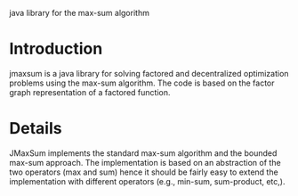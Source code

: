 java library for the max-sum algorithm

# Introduction #

jmaxsum is a java library for solving factored and decentralized optimization problems using the max-sum algorithm. The code is based on the factor graph representation of a factored function.

# Details #

JMaxSum implements the standard max-sum algorithm and the bounded max-sum approach.
The implementation is based on an abstraction of the two operators (max and sum) hence it should be fairly easy to extend the implementation with different operators (e.g., min-sum, sum-product, etc,).